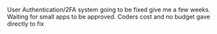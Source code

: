 User Authentication/2FA system going to be fixed give me a few weeks. Waiting for small apps to be approved. Coders cost and no budget gave directly to fix

